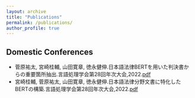 ```yaml
---
layout: archive
title: "Publications"
permalink: /publications/
author_profile: true
---
```


## Domestic Conferences
- 菅原祐太, 宮崎桂輔, 山田寛章, 徳永健伸.日本語法律BERTを用いた判決書からの重要箇所抽出.言語処理学会第28回年次大会,2022.[pdf](https://www.anlp.jp/nlp2022/proceedings_2022/pdf_dir/PT1-10.pdf)
- 宮崎桂輔, 菅原祐太, 山田寛章, 徳永健伸.日本語法律分野文書に特化したBERTの構築.言語処理学会第28回年次大会,2022.[pdf](https://www.anlp.jp/nlp2022/proceedings_2022/pdf_dir/PT3-7.pdf)
